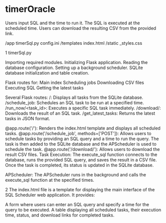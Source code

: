 # timerOracle
Users input SQL and the time to run it. The SQL is executed at the scheduled time. Users can download the resulting CSV from the provided link.


/app
  timerSql.py
  config.ini
  /templates
    index.html
  /static
    _styles.css


1 timerSql.py 

Importing required modules.
Initializing Flask application.
Reading the database configuration.
Setting up a background scheduler.
SQLite database initialization and table creation.

Flask routes for:
Main index
Scheduling jobs
Downloading CSV files
Executing SQL
Getting the latest tasks

Several Flask routes:
/: Displays all tasks from the SQLite database.
/schedule_job: Schedules an SQL task to be run at a specified time.
/run_now/<task_id>: Executes a specific SQL task immediately.
/download/<filename>: Downloads the result of an SQL task.
/get_latest_tasks: Returns the latest tasks in JSON format.


@app.route('/'): Renders the index.html template and displays all scheduled tasks.
@app.route('/schedule_job', methods=['POST']): Allows users to schedule tasks by providing an SQL query and a time to run the query. The task is then added to the SQLite database and the APScheduler is used to schedule the task.
@app.route('/download/<filename>'): Allows users to download the result CSV files.
Task Execution: The execute_sql function connects to the database, runs the provided SQL query, and saves the result in a CSV file. Once the task is completed, its status is updated in the SQLite database.

APScheduler: The APScheduler runs in the background and calls the execute_sql function at the specified times.

2 The index.html file is a template for displaying the main interface of the SQL Scheduler web application. It provides:

A form where users can enter an SQL query and specify a time for the query to be executed.
A table displaying all scheduled tasks, their execution time, status, and download links for completed tasks.
